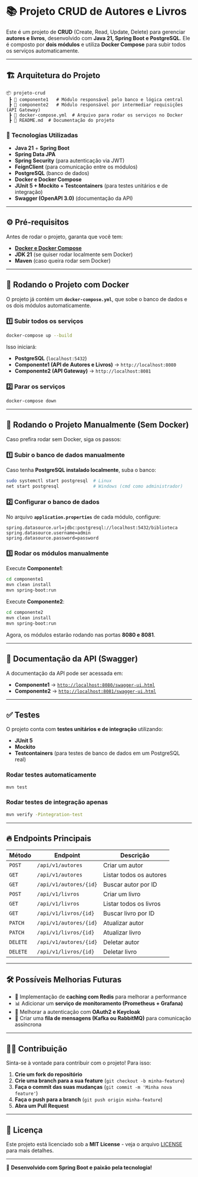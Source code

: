 # 📚 Projeto CRUD de Autores e Livros

Este é um projeto de **CRUD** (Create, Read, Update, Delete) para gerenciar **autores e livros**, desenvolvido com **Java 21, Spring Boot e PostgreSQL**. Ele é composto por **dois módulos** e utiliza **Docker Compose** para subir todos os serviços automaticamente.

---

## 🏗️ **Arquitetura do Projeto**
```
📦 projeto-crud
 ┣ 📂 componente1   # Módulo responsável pelo banco e lógica central
 ┣ 📂 componente2   # Módulo responsável por intermediar requisições (API Gateway)
 ┣ 📜 docker-compose.yml  # Arquivo para rodar os serviços no Docker
 ┣ 📜 README.md  # Documentação do projeto
```

### 🚀 **Tecnologias Utilizadas**
- **Java 21** + **Spring Boot**
- **Spring Data JPA**
- **Spring Security** (para autenticação via JWT)
- **FeignClient** (para comunicação entre os módulos)
- **PostgreSQL** (banco de dados)
- **Docker e Docker Compose**
- **JUnit 5 + Mockito + Testcontainers** (para testes unitários e de integração)
- **Swagger (OpenAPI 3.0)** (documentação da API)

---

## ⚙️ **Pré-requisitos**
Antes de rodar o projeto, garanta que você tem:
- **[Docker e Docker Compose](https://www.docker.com/)**
- **JDK 21** (se quiser rodar localmente sem Docker)
- **Maven** (caso queira rodar sem Docker)

---

## 🐳 **Rodando o Projeto com Docker**
O projeto já contém um **`docker-compose.yml`**, que sobe o banco de dados e os dois módulos automaticamente.

### **1️⃣ Subir todos os serviços**
```sh
docker-compose up --build
```
Isso iniciará:
- **PostgreSQL** (`localhost:5432`)
- **Componente1 (API de Autores e Livros)** → `http://localhost:8080`
- **Componente2 (API Gateway)** → `http://localhost:8081`

### **2️⃣ Parar os serviços**
```sh
docker-compose down
```

---

## 🔧 **Rodando o Projeto Manualmente (Sem Docker)**
Caso prefira rodar sem Docker, siga os passos:

### **1️⃣ Subir o banco de dados manualmente**
Caso tenha **PostgreSQL instalado localmente**, suba o banco:
```sh
sudo systemctl start postgresql  # Linux
net start postgresql             # Windows (cmd como administrador)
```

### **2️⃣ Configurar o banco de dados**
No arquivo **`application.properties`** de cada módulo, configure:
```properties
spring.datasource.url=jdbc:postgresql://localhost:5432/biblioteca
spring.datasource.username=admin
spring.datasource.password=password
```

### **3️⃣ Rodar os módulos manualmente**
Execute **Componente1**:
```sh
cd componente1
mvn clean install
mvn spring-boot:run
```
Execute **Componente2**:
```sh
cd componente2
mvn clean install
mvn spring-boot:run
```

Agora, os módulos estarão rodando nas portas **8080 e 8081**.

---

## 📖 **Documentação da API (Swagger)**
A documentação da API pode ser acessada em:
- **Componente1** → [`http://localhost:8080/swagger-ui.html`](http://localhost:8080/swagger-ui.html)
- **Componente2** → [`http://localhost:8081/swagger-ui.html`](http://localhost:8081/swagger-ui.html)

---

## ✅ **Testes**
O projeto conta com **testes unitários e de integração** utilizando:
- **JUnit 5**
- **Mockito**
- **Testcontainers** (para testes de banco de dados em um PostgreSQL real)

### **Rodar testes automaticamente**
```sh
mvn test
```

### **Rodar testes de integração apenas**
```sh
mvn verify -Pintegration-test
```

---

## 🔥 **Endpoints Principais**
| Método | Endpoint | Descrição |
|--------|---------|-----------|
| `POST` | `/api/v1/autores` | Criar um autor |
| `GET` | `/api/v1/autores` | Listar todos os autores |
| `GET` | `/api/v1/autores/{id}` | Buscar autor por ID |
| `POST` | `/api/v1/livros` | Criar um livro |
| `GET` | `/api/v1/livros` | Listar todos os livros |
| `GET` | `/api/v1/livros/{id}` | Buscar livro por ID |
| `PATCH` | `/api/v1/autores/{id}` | Atualizar autor |
| `PATCH` | `/api/v1/livros/{id}` | Atualizar livro |
| `DELETE` | `/api/v1/autores/{id}` | Deletar autor |
| `DELETE` | `/api/v1/livros/{id}` | Deletar livro |

---

## 🛠️ **Possíveis Melhorias Futuras**
- 🚀 Implementação de **caching com Redis** para melhorar a performance
- 📊 Adicionar um **serviço de monitoramento (Prometheus + Grafana)**
- 🔐 Melhorar a autenticação com **OAuth2 e Keycloak**
- 📡 Criar uma **fila de mensagens (Kafka ou RabbitMQ)** para comunicação assíncrona

---

## 👨‍💻 **Contribuição**
Sinta-se à vontade para contribuir com o projeto! Para isso:
1. **Crie um fork do repositório**
2. **Crie uma branch para a sua feature** (`git checkout -b minha-feature`)
3. **Faça o commit das suas mudanças** (`git commit -m 'Minha nova feature'`)
4. **Faça o push para a branch** (`git push origin minha-feature`)
5. **Abra um Pull Request**

---

## 📜 **Licença**
Este projeto está licenciado sob a **MIT License** - veja o arquivo [LICENSE](LICENSE) para mais detalhes.

---

🚀 **Desenvolvido com Spring Boot e paixão pela tecnologia!**


